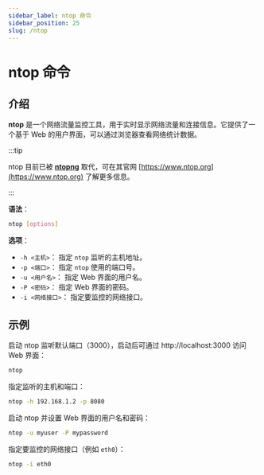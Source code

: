 ```yaml
---
sidebar_label: ntop 命令
sidebar_position: 25
slug: /ntop
---
```


# ntop 命令



## 介绍

**ntop** 是一个网络流量监控工具，用于实时显示网络流量和连接信息。它提供了一个基于 Web 的用户界面，可以通过浏览器查看网络统计数据。

:::tip

ntop 目前已被 **[ntopng](/linux-command/ntopng)** 取代，可在其官网 [https://www.ntop.org](https://www.ntop.org) 了解更多信息。

:::

**语法**：

```bash
ntop [options]
```

**选项**：

- `-h <主机>`： 指定 `ntop` 监听的主机地址。
- `-p <端口>`： 指定 `ntop` 使用的端口号。
- `-u <用户名>`： 指定 Web 界面的用户名。
- `-P <密码>`： 指定 Web 界面的密码。
- `-i <网络接口>`： 指定要监控的网络接口。



## 示例

启动 ntop 监听默认端口（3000），启动后可通过 http://localhost:3000 访问 Web 界面：

```bash
ntop
```

指定监听的主机和端口：

```bash
ntop -h 192.168.1.2 -p 8080
```

启动 ntop 并设置 Web 界面的用户名和密码：

```bash
ntop -u myuser -P mypassword
```

指定要监控的网络接口（例如 `eth0`）：

```bash
ntop -i eth0
```


